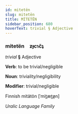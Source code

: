 ```yaml
---
id: mitetën
slug: mitetën
title: MİTETËN
sidebar_position: 680
hoverText: trivial § Adjective
---
```


### mitetën&emsp;<span kind="abugida">ƶɟcɿc̃ʇ</span>

*trivial* **§** Adjective

**Verb**: to be trivial/negligible

**Noun**: triviality/negligibility

**Modifier**: trivial/negligible

Finnish mitätön [ˈmit̪æt̪ø̞n]

*Uralic Language Family*